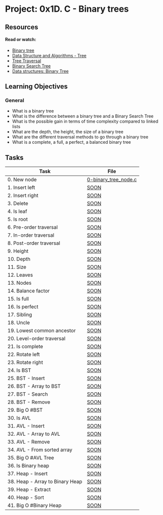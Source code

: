 # Project: 0x1D. C - Binary trees

## Resources

#### Read or watch:

- [Binary tree](https://intranet.alxswe.com/rltoken/1F2x42-8vUbOmU4L1C1KMg)
- [Data Structure and Algorithms - Tree](https://intranet.alxswe.com/rltoken/QmcTMCkQyrgMjrqoWxYdhw)
- [Tree Traversal](https://intranet.alxswe.com/rltoken/z6ZaXr_RxwE5nTHAUx_dfQ)
- [Binary Search Tree](https://intranet.alxswe.com/rltoken/qO5dBlMnYJzbaWG3xVpcnQ)
- [Data structures: Binary Tree](https://intranet.alxswe.com/rltoken/BeyJ2gjlE7_djwRiDyeHig)

## Learning Objectives

### General

- What is a binary tree
- What is the difference between a binary tree and a Binary Search Tree
- What is the possible gain in terms of time complexity compared to linked lists
- What are the depth, the height, the size of a binary tree
- What are the different traversal methods to go through a binary tree
- What is a complete, a full, a perfect, a balanced binary tree

## Tasks

| Task                            | File                                           |
| ------------------------------- | ---------------------------------------------- |
| 0. New node                     | [0-binary_tree_node.c](./0-binary_tree_node.c) |
| 1. Insert left                  | [SOON](./)                                     |
| 2. Insert right                 | [SOON](./)                                     |
| 3. Delete                       | [SOON](./)                                     |
| 4. Is leaf                      | [SOON](./)                                     |
| 5. Is root                      | [SOON](./)                                     |
| 6. Pre-order traversal          | [SOON](./)                                     |
| 7. In-order traversal           | [SOON](./)                                     |
| 8. Post-order traversal         | [SOON](./)                                     |
| 9. Height                       | [SOON](./)                                     |
| 10. Depth                       | [SOON](./)                                     |
| 11. Size                        | [SOON](./)                                     |
| 12. Leaves                      | [SOON](./)                                     |
| 13. Nodes                       | [SOON](./)                                     |
| 14. Balance factor              | [SOON](./)                                     |
| 15. Is full                     | [SOON](./)                                     |
| 16. Is perfect                  | [SOON](./)                                     |
| 17. Sibling                     | [SOON](./)                                     |
| 18. Uncle                       | [SOON](./)                                     |
| 19. Lowest common ancestor      | [SOON](./)                                     |
| 20. Level-order traversal       | [SOON](./)                                     |
| 21. Is complete                 | [SOON](./)                                     |
| 22. Rotate left                 | [SOON](./)                                     |
| 23. Rotate right                | [SOON](./)                                     |
| 24. Is BST                      | [SOON](./)                                     |
| 25. BST - Insert                | [SOON](./)                                     |
| 26. BST - Array to BST          | [SOON](./)                                     |
| 27. BST - Search                | [SOON](./)                                     |
| 28. BST - Remove                | [SOON](./)                                     |
| 29. Big O #BST                  | [SOON](./)                                     |
| 30. Is AVL                      | [SOON](./)                                     |
| 31. AVL - Insert                | [SOON](./)                                     |
| 32. AVL - Array to AVL          | [SOON](./)                                     |
| 33. AVL - Remove                | [SOON](./)                                     |
| 34. AVL - From sorted array     | [SOON](./)                                     |
| 35. Big O #AVL Tree             | [SOON](./)                                     |
| 36. Is Binary heap              | [SOON](./)                                     |
| 37. Heap - Insert               | [SOON](./)                                     |
| 38. Heap - Array to Binary Heap | [SOON](./)                                     |
| 39. Heap - Extract              | [SOON](./)                                     |
| 40. Heap - Sort                 | [SOON](./)                                     |
| 41. Big O #Binary Heap          | [SOON](./)                                     |
